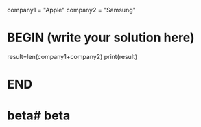 company1 = "Apple"
company2 = "Samsung"

# BEGIN (write your solution here)
result=len(company1+company2)
print(result)
# END
# beta# beta

